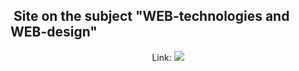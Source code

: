 ## &nbsp;Site on the subject "WEB-technologies and WEB-design"


<center>
Link: <a href="https://spidorka.github.io/Nasty/"><img src="https://img.shields.io/badge/-Go_to_site-198754?style=flat&Color=ffffff"/></a>
</center>
